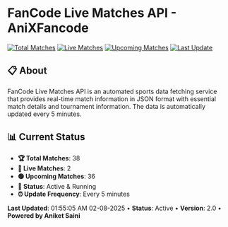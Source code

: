 # FanCode Live Matches API - AniXFancode

[![Total Matches](https://img.shields.io/badge/Total%20Matches-38-blue)](https://github.com/AniketSainiOp/AniXFancode)
[![Live Matches](https://img.shields.io/badge/Live%20Matches-2-red)](https://github.com/AniketSainiOp/AniXFancode)
[![Upcoming Matches](https://img.shields.io/badge/Upcoming%20Matches-36-green)](https://github.com/AniketSainiOp/AniXFancode)
[![Last Update](https://img.shields.io/badge/Last%20Update-01%3A55%3A05%20AM%2002-08-2025-orange)](https://github.com/AniketSainiOp/AniXFancode)

## 📋 About

FanCode Live Matches API is an automated sports data fetching service that provides real-time match information in JSON format with essential match details and tournament information. The data is automatically updated every 5 minutes.

## 📊 Current Status

- **🏆 Total Matches**: 38
- **🔴 Live Matches**: 2
- **🟢 Upcoming Matches**: 36
- **📡 Status**: Active & Running
- **⏰ Update Frequency**: Every 5 minutes

**Last Updated**: 01:55:05 AM 02-08-2025 • **Status**: Active • **Version**: 2.0 • **Powered by Aniket Saini**

